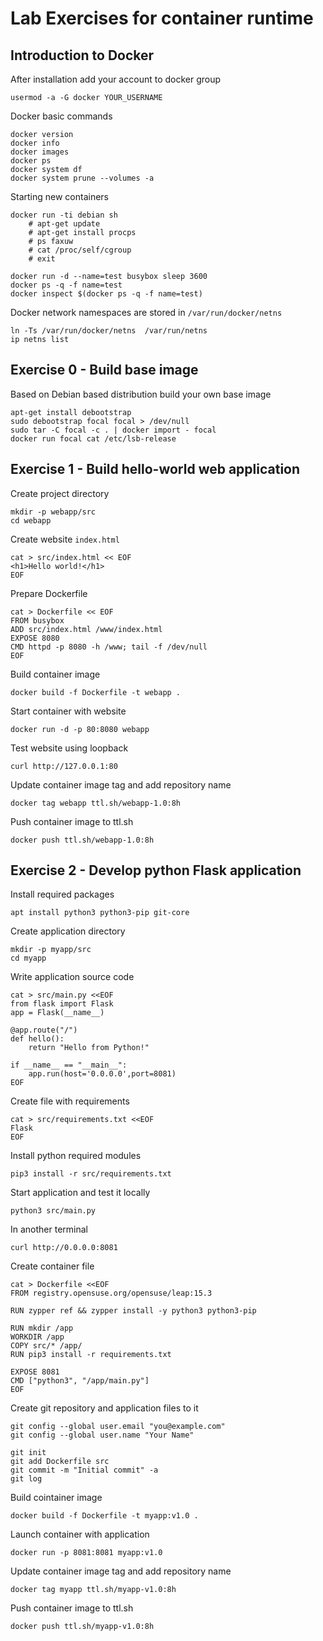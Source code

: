 # Lab Exercises for container runtime

## Introduction to Docker

After installation add your account to docker group

```
usermod -a -G docker YOUR_USERNAME
```

Docker basic commands

```
docker version
docker info
docker images
docker ps
docker system df
docker system prune --volumes -a
```

Starting new containers

```
docker run -ti debian sh
    # apt-get update
    # apt-get install procps
    # ps faxuw
    # cat /proc/self/cgroup
    # exit
```

```
docker run -d --name=test busybox sleep 3600
docker ps -q -f name=test
docker inspect $(docker ps -q -f name=test)
```

Docker network namespaces are stored in `/var/run/docker/netns`

```
ln -Ts /var/run/docker/netns  /var/run/netns
ip netns list
```

## Exercise 0 - Build base image

Based on Debian based distribution build your own base image

```
apt-get install debootstrap
sudo debootstrap focal focal > /dev/null
sudo tar -C focal -c . | docker import - focal
docker run focal cat /etc/lsb-release
```

## Exercise 1 - Build hello-world web application

Create project directory

```
mkdir -p webapp/src
cd webapp
```

Create website `index.html`

```
cat > src/index.html << EOF
<h1>Hello world!</h1>
EOF
```

Prepare Dockerfile

```
cat > Dockerfile << EOF
FROM busybox
ADD src/index.html /www/index.html
EXPOSE 8080
CMD httpd -p 8080 -h /www; tail -f /dev/null
EOF
```

Build container image

```
docker build -f Dockerfile -t webapp .
```

Start container with website

```
docker run -d -p 80:8080 webapp
```

Test website using loopback

```
curl http://127.0.0.1:80
```

Update container image tag and add repository name 

```
docker tag webapp ttl.sh/webapp-1.0:8h
```

Push container image to ttl.sh

```
docker push ttl.sh/webapp-1.0:8h
```

## Exercise 2 - Develop python Flask application

Install required packages

```
apt install python3 python3-pip git-core
```

Create application directory

```
mkdir -p myapp/src
cd myapp
```

Write application source code

```
cat > src/main.py <<EOF
from flask import Flask
app = Flask(__name__)

@app.route("/")
def hello():
    return "Hello from Python!"

if __name__ == "__main__":
    app.run(host='0.0.0.0',port=8081)
EOF
```

Create file with requirements

```
cat > src/requirements.txt <<EOF
Flask
EOF
```

Install python required modules

```
pip3 install -r src/requirements.txt
```

Start application and test it locally

```
python3 src/main.py
```

In another terminal

```
curl http://0.0.0.0:8081
```

Create container file 

```
cat > Dockerfile <<EOF
FROM registry.opensuse.org/opensuse/leap:15.3

RUN zypper ref && zypper install -y python3 python3-pip

RUN mkdir /app
WORKDIR /app
COPY src/* /app/
RUN pip3 install -r requirements.txt

EXPOSE 8081
CMD ["python3", "/app/main.py"]
EOF
```

Create git repository and application files to it

```
git config --global user.email "you@example.com"
git config --global user.name "Your Name"

git init
git add Dockerfile src
git commit -m "Initial commit" -a
git log
```

Build cointainer image 

```
docker build -f Dockerfile -t myapp:v1.0 .
```

Launch container with application

```
docker run -p 8081:8081 myapp:v1.0
```

Update container image tag and add repository name 

```
docker tag myapp ttl.sh/myapp-v1.0:8h
```

Push container image to ttl.sh

```
docker push ttl.sh/myapp-v1.0:8h
```
